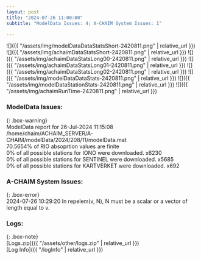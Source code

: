 ```yaml
---
layout: post
title: "2024-07-26 11:00:00"
subtitle: "ModelData Issues: 4; A-CHAIM System Issues: 1"

---
```


![]({{ "/assets/img/modelDataDataStatsShort-2420811.png" | relative_url }})
![]({{ "/assets/img/achaimDataStatsShort-2420811.png" | relative_url }})
![]({{ "/assets/img/achaimDataStatsLong00-2420811.png" | relative_url }})
![]({{ "/assets/img/achaimDataStatsLong01-2420811.png" | relative_url }})
![]({{ "/assets/img/achaimDataStatsLong02-2420811.png" | relative_url }})
![]({{ "/assets/img/modelDataDataStats-2420811.png" | relative_url }})
![]({{ "/assets/img/modelDataStationStats-2420811.png" | relative_url }})
![]({{ "/assets/img/achaimRunTime-2420811.png" | relative_url }})


### ModelData Issues:  
  
{: .box-warning}  
 ModelData report for 26-Jul-2024 11:15:08   
 /home/chaim/ACHAIM_SERVER/A-CHAIM/modelData/2024/208/11/modelData.mat   
 70.5654% of RIO absoprtion values are finite   
 0% of all possible stations for IONO were downloaded. x6230   
 0% of all possible stations for SENTINEL were downloaded. x5685   
 0% of all possible stations for KARTVERKET were downloaded. x692   
  
### A-CHAIM System Issues:  
  
{: .box-error}  
2024-07-26 10:29:20 In repelem(v, N), N must be a scalar or a vector of length equal to v.  

### Logs:  
  
{: .box-note}  
[Logs.zip]({{ "/assets/other/logs.zip" | relative_url }})  
[Log Info]({{ "/logInfo" | relative_url }})  

